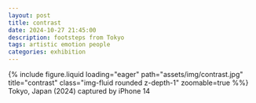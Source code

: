 ```yaml
---
layout: post
title: contrast
date: 2024-10-27 21:45:00
description: footsteps from Tokyo
tags: artistic emotion people
categories: exhibition
---
```


<div class="row">
    <div class="col-sm mt-3 mt-md-0">
        {% include figure.liquid loading="eager" path="assets/img/contrast.jpg" title="contrast" class="img-fluid rounded z-depth-1" zoomable=true %%}
    </div>
</div>
<div class="caption">
    Tokyo, Japan (2024)
    captured by iPhone 14
</div>
